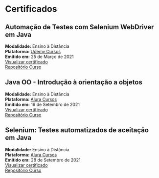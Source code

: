 # Certificados

Automação de Testes com Selenium WebDriver em Java
-------------------------------------------------
**Modalidade:** Ensino à Distância<br>
**Plataforma:** [Udemy Cursos](https://www.udemy.com/)<br>
**Emitido em:** 25 de Março de 2021<br>
[Visualizar certificado](https://www.udemy.com/certificate/UC-d9e2c038-c94a-4626-a8ec-6576310d79f2)<br>
[Repositório Curso](https://github.com/RamonLuz/SeleniumWebDriver-Java)<br>

Java OO - Introdução à orientação a objetos
-------------------------------------------------
**Modalidade:** Ensino à Distância<br>
**Plataforma:** [Alura Cursos](https://cursos.alura.com.br/)<br>
**Emitido em:** 19 de Setembro de 2021<br>
[Visualizar certificado](https://cursos.alura.com.br/certificate/109270da-cc65-4b94-8063-f7e614ba9db3)<br>
[Repositório Curso](https://github.com/RamonLuz/ByteBank-Java)<br>

Selenium: Testes automatizados de aceitação em Java
-------------------------------------------------
**Modalidade:** Ensino à Distância<br>
**Plataforma:** [Alura Cursos](https://cursos.alura.com.br/)<br>
**Emitido em:** 28 de Setembro de 2021<br>
[Visualizar certificado](https://cursos.alura.com.br/certificate/6b447a56-6b91-4c58-9618-6a8b98baa57d)<br>
[Repositório Curso](#)<br>



